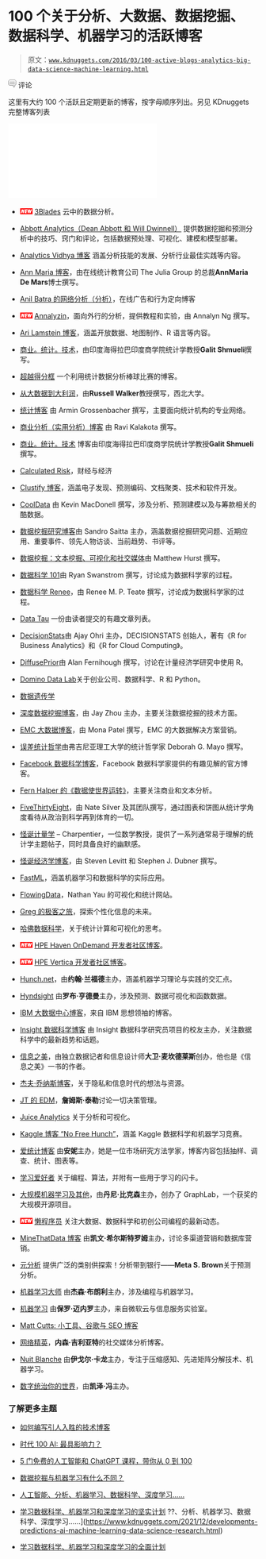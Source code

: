 # 100 个关于分析、大数据、数据挖掘、数据科学、机器学习的活跃博客

> 原文：[`www.kdnuggets.com/2016/03/100-active-blogs-analytics-big-data-science-machine-learning.html`](https://www.kdnuggets.com/2016/03/100-active-blogs-analytics-big-data-science-machine-learning.html)

![c](img/3d9c022da2d331bb56691a9617b91b90.png) 评论

这里有大约 100 个活跃且定期更新的博客，按字母顺序列出。另见 KDnuggets 完整博客列表

![Blogs-data-science-big-data-analytics](img/blogs.html)

+   ![new](img/0a3ee464311a60a6bfa057b91b75a749.png) [3Blades](http://www.3blades.io/blog/) 云中的数据分析。

+   [Abbott Analytics（Dean Abbott 和 Will Dwinnell）](https://abbottanalytics.blogspot.com/) 提供数据挖掘和预测分析中的技巧、窍门和评论，包括数据预处理、可视化、建模和模型部署。

+   [Analytics Vidhya 博客](http://www.analyticsvidhya.com/blog/) 涵盖分析技能的发展、分析行业最佳实践等内容。

+   [Ann Maria 博客](http://www.thejuliagroup.com/blog/)，由在线统计教育公司 The Julia Group 的总裁**AnnMaria De Mars**博士撰写。

+   [Anil Batra 的网络分析（分析）](https://webanalysis.blogspot.com/)，在线广告和行为定向博客

+   ![new](img/0a3ee464311a60a6bfa057b91b75a749.png) [Annalyzin](https://annalyzin.wordpress.com/)，面向外行的分析，提供教程和实验，由 Annalyn Ng 撰写。

+   [Ari Lamstein 博客](http://www.arilamstein.com/blog)，涵盖开放数据、地图制作、R 语言等内容。

+   [商业。统计。技术](http://www.bzst.com/)，由印度海得拉巴印度商学院统计学教授**Galit Shmueli**撰写。

+   [超越得分框](http://www.beyondtheboxscore.com/) 一个利用统计数据分析棒球比赛的博客。

+   [从大数据到大利润](https://datacreators.wordpress.com/)，由**Russell Walker**教授撰写，西北大学。

+   [统计博客](https://blogstats.wordpress.com/) 由 Armin Grossenbacher 撰写，主要面向统计机构的专业网络。

+   [商业分析（实用分析）博客](http://practicalanalytics.wordpress.com/) 由 Ravi Kalakota 撰写。

+   [商业。统计。技术](http://www.bzst.com/) 博客由印度海得拉巴印度商学院统计学教授**Galit Shmueli**撰写。

+   [Calculated Risk](http://www.calculatedriskblog.com/)，财经与经济

+   [Clustify 博客](http://blog.cluster-text.com/)，涵盖电子发现、预测编码、文档聚类、技术和软件开发。

+   [CoolData](http://cooldata.wordpress.com/) 由 Kevin MacDonell 撰写，涉及分析、预测建模以及与筹款相关的酷数据。

+   [数据挖掘研究博客](http://www.dataminingblog.com/)由 Sandro Saitta 主办，涵盖数据挖掘研究问题、近期应用、重要事件、领先人物访谈、当前趋势、书评等。

+   [数据挖掘：文本挖掘、可视化和社交媒体](http://datamining.typepad.com/data_mining/)由 Matthew Hurst 撰写。

+   [数据科学 101](http://datascience101.wordpress.com/)由 Ryan Swanstrom 撰写，讨论成为数据科学家的过程。

+   [数据科学 Renee](http://www.becomingadatascientist.com/)，由 Renee M. P. Teate 撰写，讨论成为数据科学家的过程。

+   [Data Tau](http://www.datatau.com/) 一份由读者提交的有趣文章列表。

+   [DecisionStats](http://www.decisionstats.com/)由 Ajay Ohri 主办，DECISIONSTATS 创始人，著有《R for Business Analytics》和《R for Cloud Computing》。

+   [DiffusePrior](https://diffuseprior.wordpress.com/)由 Alan Fernihough 撰写，讨论在计量经济学研究中使用 R。

+   [Domino Data Lab](http://blog.dominodatalab.com/)关于创业公司、数据科学、R 和 Python。

+   [数据遗传学](http://www.datagenetics.com/blog.html)

+   [深度数据挖掘博客](http://www.deep-data-mining.com/)，由 Jay Zhou 主办，主要关注数据挖掘的技术方面。

+   [EMC 大数据博客](http://bigdatablog.emc.com/)，由 Mona Patel 撰写，EMC 的大数据解决方案营销。

+   [误差统计哲学](http://errorstatistics.com/)由弗吉尼亚理工大学的统计哲学家 Deborah G. Mayo 撰写。

+   [Facebook 数据科学博客](https://www.facebook.com/data?_rdr=p)，Facebook 数据科学家提供的有趣见解的官方博客。

+   [Fern Halper 的《数据使世界运转》](http://fbhalper.wordpress.com/)，主要关注商业和文本分析。

+   [FiveThirtyEight](https://fivethirtyeight.com/)，由 Nate Silver 及其团队撰写，通过图表和饼图从统计学角度看待从政治到科学再到体育的一切。

+   [怪诞计量学](http://freakonometrics.hypotheses.org/) – Charpentier，一位数学教授，提供了一系列通常易于理解的统计学主题帖子，同时具备良好的幽默感。

+   [怪诞经济学博客](http://www.freakonomics.com/blog/)，由 Steven Levitt 和 Stephen J. Dubner 撰写。

+   [FastML](http://fastml.com/)，涵盖机器学习和数据科学的实际应用。

+   [FlowingData](http://flowingdata.com/)，Nathan Yau 的可视化和统计网站。

+   [Greg 的极客之旅](https://glinden.blogspot.com/)，探索个性化信息的未来。

+   [哈佛数据科学](http://harvarddatascience.com/)，关于统计计算和可视化的思考。

+   ![new](img/0a3ee464311a60a6bfa057b91b75a749.png) [HPE Haven OnDemand 开发者社区博客](https://community.havenondemand.com/t5/Blog/bg-p/blog_iod#)。

+   ![new](img/0a3ee464311a60a6bfa057b91b75a749.png) [HPE Vertica 开发者社区博客](https://community.dev.hpe.com/t5/Vertica-Blog/bg-p/bigdata_blog_vertica#)。

+   [Hunch.net](http://hunch.net/)，由**约翰·兰福德**主办，涵盖机器学习理论与实践的交汇点。

+   [Hyndsight](http://robjhyndman.com/hyndsight/) 由**罗布·亨德曼**主办，涉及预测、数据可视化和函数数据。

+   [IBM 大数据中心博客](http://www.ibmbigdatahub.com/blog)，来自 IBM 思想领袖的博客。

+   [Insight 数据科学博客](http://www.insightdatascience.com/blog/) 由 Insight 数据科学研究员项目的校友主办，关注数据科学中的最新趋势和话题。

+   [信息之美](http://www.informationisbeautiful.net/blog/)，由独立数据记者和信息设计师**大卫·麦坎德莱斯**创办，他也是《信息之美》一书的作者。

+   [杰夫·乔纳斯博客](http://jeffjonas.typepad.com/)，关于隐私和信息时代的想法与资源。

+   [JT 的 EDM](http://jtonedm.com/)，**詹姆斯·泰勒**讨论一切决策管理。

+   [Juice Analytics](http://www.juiceanalytics.com/writing/) 关于分析和可视化。

+   [Kaggle 博客 “No Free Hunch”](https://blog.kaggle.com/)，涵盖 Kaggle 数据科学和机器学习竞赛。

+   [爱统计博客](https://lovestats.wordpress.com/) 由**安妮**主办，她是一位市场研究方法学家，博客内容包括抽样、调查、统计、图表等。

+   [学习爱好者](http://learninglover.com/blog/) 关于编程、算法，并附有一些用于学习的闪卡。

+   [大规模机器学习及其他](https://bickson.blogspot.com/)，由**丹尼·比克森**主办，创办了 GraphLab，一个获奖的大规模开源项目。

+   ![new](img/0a3ee464311a60a6bfa057b91b75a749.png) [懒程序员](http://lazyprogrammer.me/) 关注大数据、数据科学和初创公司编程的最新动态。

+   [MineThatData 博客](http://blog.minethatdata.com/) 由**凯文·希尔斯特罗姆**主办，讨论多渠道营销和数据库营销。

+   [元分析](http://www.metabrown.com/blog/) 提供广泛的类别供探索！分析带到银行——**Meta S. Brown**关于预测分析。

+   [机器学习大师](http://machinelearningmastery.com/blog/) 由**杰森·布朗利**主办，涉及编程与机器学习。

+   [机器学习](http://www.machinedlearnings.com/) 由**保罗·迈内罗**主办，来自微软云与信息服务实验室。

+   [Matt Cutts: 小工具、谷歌与 SEO 博客](http://www.mattcutts.com/blog/)

+   [网络精英](http://net-savvy.com/executive/)，**内森·吉利亚特**的社交媒体分析博客。

+   [Nuit Blanche](http://nuit-blanche.blogspot.in/) 由**伊戈尔·卡龙**主办，专注于压缩感知、先进矩阵分解技术、机器学习。

+   [数字统治你的世界](http://junkcharts.typepad.com/numbersruleyourworld/)，由**凯泽·冯**主办。

### 了解更多主题

+   [如何编写引人入胜的技术博客](https://www.kdnuggets.com/2022/04/write-engaging-technical-blogs.html)

+   [时代 100 AI: 最具影响力？](https://www.kdnuggets.com/time-100-ai-the-most-influential)

+   [5 门免费的人工智能和 ChatGPT 课程，带你从 0 到 100](https://www.kdnuggets.com/5-free-courses-on-ai-and-chatgpt-to-take-you-from-0-100)

+   [数据挖掘与机器学习有什么不同？](https://www.kdnuggets.com/2022/06/data-mining-different-machine-learning.html)

+   [人工智能、分析、机器学习、数据科学、深度学习……](https://www.kdnuggets.com/2021/12/developments-predictions-ai-machine-learning-data-science-research.html)

+   [学习数据科学、机器学习和深度学习的坚实计划](https://www.kdnuggets.com/2023/01/mwiti-solid-plan-learning-data-science-machine-learning-deep-learning.html)
??、分析、机器学习、数据科学、深度学习……](https://www.kdnuggets.com/2021/12/developments-predictions-ai-machine-learning-data-science-research.html)

+   [学习数据科学、机器学习和深度学习的全面计划](https://www.kdnuggets.com/2023/01/mwiti-solid-plan-learning-data-science-machine-learning-deep-learning.html)
